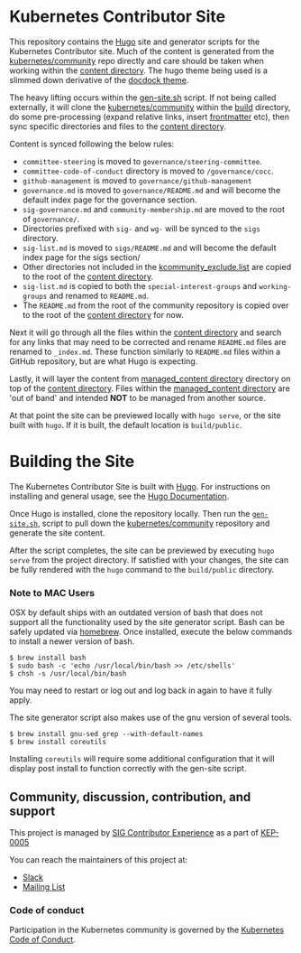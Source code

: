 # Kubernetes Contributor Site

This repository contains the [Hugo][hugo] site and generator scripts for the
Kubernetes Contributor site.  Much of the content is generated from the 
[kubernetes/community][kcommunity] repo directly and care should be taken when
working within the [content directory](content/). The hugo theme being used is
a slimmed down derivative of the [docdock theme][docdock].

The heavy lifting occurs within the [gen-site.sh](gen-site.sh) script. If not
being called externally, it will clone the [kubernetes/community][kcommunity]
within the [build](build/) directory, do some pre-processing (expand relative
links, insert [frontmatter][frontmatter] etc), then sync specific directories
and files to the [content directory](content/).

Content is synced following the below rules:
* `committee-steering` is moved to `governance/steering-committee`.
* `committee-code-of-conduct` directory is moved to `/governance/cocc`.
* `github-management` is moved to `governance/github-management`
* `governance.md` is moved to `governance/README.md` and will become the default
   index page for the governance section.
* `sig-governance.md` and `community-membership.md` are moved to the root of
  `governance/`.
* Directories prefixed with `sig-`  and `wg-` will be synced to the `sigs`
  directory.
* `sig-list.md` is moved to `sigs/README.md` and will become the default index
  page for the sigs section/
* Other directories not included in the
  [kcommunity_exclude.list](kcommunity_exclude.list) are copied to the root of
  the [content directory](content/).
* `sig-list.md` is copied to both the `special-interest-groups` and
  `working-groups` and renamed to `README.md`.
* The `README.md` from the root of the community repository is copied over to
  the root of the [content directory](content/) for now.


Next it will go through all the files within the [content directory](content/)
and search for any links that may need to be corrected and rename  `README.md`
files are renamed to `_index.md`. These function similarly to `README.md` files
within a GitHub repository, but are what Hugo is expecting.

Lastly, it will layer the content from [managed_content directory](managed_content)
directory on top of the [content directory](content/). Files within the
[managed_content directory](managed_content) are 'out of band' and intended 
**NOT** to be managed from another source.

At that point the site can be previewed locally with `hugo serve`, or the site
built with `hugo`. If it is built, the default location is `build/public`. 


# Building the Site

The Kubernetes Contributor Site is built with [Hugo][hugo].  For instructions
on installing and general usage, see the [Hugo Documentation][hugo-docs].

Once Hugo is installed, clone the repository locally. Then run the
[`gen-site.sh`](gen-site.sh),  script to pull down the [kubernetes/community][kcommunity]
repository and generate the site content. 

After the script completes, the site can be previewed by executing `hugo serve`
from the project directory. If satisfied with your changes, the site can be
fully rendered with the `hugo` command to the `build/public` directory.

### Note to MAC Users
OSX by default ships with an outdated version of bash that does not support all
the functionality used by the site generator script. Bash can be safely updated
via [homebrew](https://brew.sh/). Once installed, execute the below commands to
install a newer version of bash.
```
$ brew install bash
$ sudo bash -c 'echo /usr/local/bin/bash >> /etc/shells'
$ chsh -s /usr/local/bin/bash
```
You may need to restart or log out and log back in again to have it fully apply.

The site generator script also makes use of the gnu version of several tools.
```
$ brew install gnu-sed grep --with-default-names
$ brew install coreutils
```

Installing `coreutils` will require some additional configuration that it will
display post install to function correctly with the gen-site script.


## Community, discussion, contribution, and support

This project is managed by [SIG Contributor Experience][sig-contribex] as a
part of [KEP-0005][kep-0005]

You can reach the maintainers of this project at:

- [Slack][sig-contribex-slack]
- [Mailing List][sig-contribex-list]


### Code of conduct

Participation in the Kubernetes community is governed by the
[Kubernetes Code of Conduct](code-of-conduct.md).

[hugo]: https://gohugo.io/
[hugo-docs]: https://gohugo.io/documentation/
[docdock]: https://github.com/vjeantet/hugo-theme-docdock
[kcommunity]: https://git.k8s.io/community
[frontmatter]: https://gohugo.io/content-management/front-matter/
[sig-contribex]: https://github.com/kubernetes/community/blob/master/sig-contributor-experience/README.md
[sig-contribex-slack]: http://slack.k8s.io/#sig-contribex
[sig-contribex-list]: https://groups.google.com/forum/#!forum/kubernetes-sig-contribex
[kep-0005]: https://github.com/kubernetes/community/blob/master/keps/sig-contributor-experience/0005-contributor-site.md